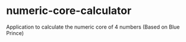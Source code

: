 # numeric-core-calculator
Application to calculate the numeric core of 4 numbers (Based on Blue Prince)
